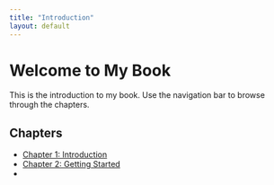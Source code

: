 ```yaml
---
title: "Introduction"
layout: default
---
```


# Welcome to My Book

This is the introduction to my book. Use the navigation bar to browse through the chapters.

## Chapters

- [Chapter 1: Introduction](/chapter1/)
- [Chapter 2: Getting Started](/chapter2/)
- <!-- Add more chapters as needed -->
